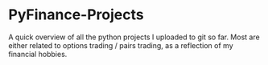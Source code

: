 # PyFinance-Projects

A quick overview of all the python projects I uploaded to git so far. Most are either related to options trading / pairs trading, as a reflection of my financial hobbies. 
